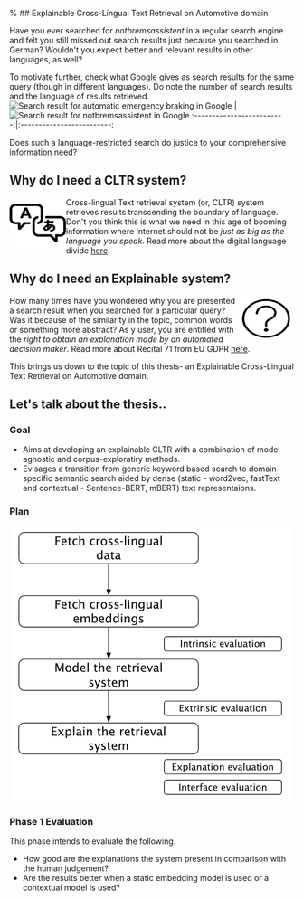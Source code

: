 % ## Explainable Cross-Lingual Text Retrieval on Automotive domain

Have you ever searched for *notbremsassistent* in a regular search engine and felt you still missed out search results just because you searched in German? Wouldn't you expect better and relevant results in other languages, as well? 

To motivate further, check what Google gives as search results for the same query (though in different languages). Do note the number of search results and the language of results retrieved. 
![Search result for *automatic emergency braking* in Google](https://user-images.githubusercontent.com/49450871/136711521-4bd2416d-90a1-42e3-a99b-6bb8efa91fbf.png) |  ![Search result for *notbremsassistent* in Google](https://user-images.githubusercontent.com/49450871/136711544-bb80b447-faa3-4f68-89a5-93459b60c75f.png)
:-------------------------:|:-------------------------:

Does such a language-restricted search do justice to your comprehensive information need?

## Why do I need a CLTR system?

<img align="left" width="100" height="90" src="multilingual-icon-9.jpg">

Cross-lingual Text retrieval system (or, CLTR) system retrieves results transcending the boundary of language. Don't you think this is what we need in this age of booming information where Internet should not be *just as big as the language you speak*. Read more about the digital language divide [here](http://labs.theguardian.com/digital-language-divide/). 


## Why do I need an Explainable system?

<img align="right" width="100" height="80" src="explainable.png">

How many times have you wondered why you are presented a search result when you searched for a particular query? Was it because of the similarity in the topic, common words or something more abstract? As y user, you are entitled with the *right to obtain an explanation made by an automated decision maker*. Read more about Recital 71 from EU GDPR [here](https://www.privacy-regulation.eu/en/recital-71-GDPR.htm).

This brings us down to the topic of this thesis- an Explainable Cross-Lingual Text Retrieval on Automotive domain.

## Let's talk about the thesis..

### Goal

- Aims at developing an explainable CLTR with a combination of model-agnostic and corpus-exploratiry methods.
- Evisages a transition from generic keyword based search to domain-specific semantic search aided by dense (static - word2vec, fastText and contextual - Sentence-BERT, mBERT) text representaions.

### Plan 

<p align="center">
  <img src="plan.png">
</p>

### Phase 1 Evaluation

This phase intends to evaluate the following.
- How good are the explanations the system present in comparison with the human judgement?
- Are the results better when a static embedding model is used or a contextual model is used?
